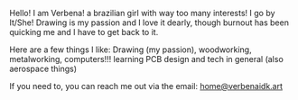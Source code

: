 Hello! I am Verbena! a brazilian girl with way too many interests! I go by It/She!
Drawing is my passion and I love it dearly, though burnout has been quicking me and I have to get back to it.

Here are a few things I like: Drawing (my passion), woodworking, metalworking, computers!!! learning PCB design and tech in general (also aerospace things)

If you need to, you can reach me out via the email: home@verbenaidk.art

<!---
VerbenaIDK/VerbenaIDK is a ✨ special ✨ repository because its `README.md` (this file) appears on your GitHub profile.
You can click the Preview link to take a look at your changes.
--->
